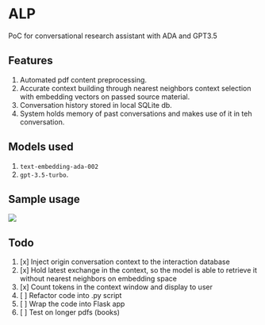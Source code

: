 # ALP

PoC for conversational research assistant with ADA and GPT3.5

## Features
1. Automated pdf content preprocessing.
2. Accurate context building through nearest neighbors context selection with embedding vectors on passed source material.
3. Conversation history stored in local SQLite db.
4. System holds memory of past conversations and makes use of it in teh conversation.

## Models used


1. ```text-embedding-ada-002```
2. ```gpt-3.5-turbo```. 

## Sample usage

<img src="https://github.com/rpast/horizon/blob/master/static/alp_demo.gif?raw=true"></img>


## Todo

1. [x] Inject origin conversation context to the interaction database
2. [x] Hold latest exchange in the context, so the model is able to retrieve it without nearest neighbors on embedding space
3. [x] Count tokens in the context window and display to user
4. [ ] Refactor code into .py script 
5. [ ] Wrap the code into Flask app
6. [ ] Test on longer pdfs (books)